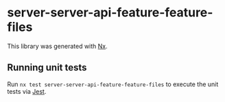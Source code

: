 # server-server-api-feature-feature-files

This library was generated with [Nx](https://nx.dev).

## Running unit tests

Run `nx test server-server-api-feature-feature-files` to execute the unit tests via [Jest](https://jestjs.io).
